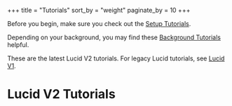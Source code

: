 +++
title = "Tutorials"
sort_by = "weight"
paginate_by = 10
+++

Before you begin, make sure you check out the [Setup Tutorials](@/tutorials/setup/_index.md).

Depending on your background, you may find these [Background Tutorials](@/tutorials/background/_index.md) helpful.

These are the latest Lucid V2 tutorials. For legacy Lucid tutorials, see [Lucid V1](@/tutorials/lucid_v1/_index.md).

# Lucid V2 Tutorials